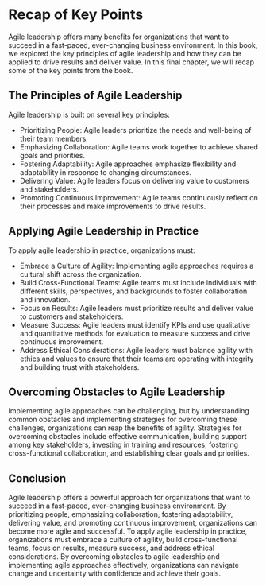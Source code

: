 Recap of Key Points
===========================================

Agile leadership offers many benefits for organizations that want to succeed in a fast-paced, ever-changing business environment. In this book, we explored the key principles of agile leadership and how they can be applied to drive results and deliver value. In this final chapter, we will recap some of the key points from the book.

The Principles of Agile Leadership
----------------------------------

Agile leadership is built on several key principles:

* Prioritizing People: Agile leaders prioritize the needs and well-being of their team members.
* Emphasizing Collaboration: Agile teams work together to achieve shared goals and priorities.
* Fostering Adaptability: Agile approaches emphasize flexibility and adaptability in response to changing circumstances.
* Delivering Value: Agile leaders focus on delivering value to customers and stakeholders.
* Promoting Continuous Improvement: Agile teams continuously reflect on their processes and make improvements to drive results.

Applying Agile Leadership in Practice
-------------------------------------

To apply agile leadership in practice, organizations must:

* Embrace a Culture of Agility: Implementing agile approaches requires a cultural shift across the organization.
* Build Cross-Functional Teams: Agile teams must include individuals with different skills, perspectives, and backgrounds to foster collaboration and innovation.
* Focus on Results: Agile leaders must prioritize results and deliver value to customers and stakeholders.
* Measure Success: Agile leaders must identify KPIs and use qualitative and quantitative methods for evaluation to measure success and drive continuous improvement.
* Address Ethical Considerations: Agile leaders must balance agility with ethics and values to ensure that their teams are operating with integrity and building trust with stakeholders.

Overcoming Obstacles to Agile Leadership
----------------------------------------

Implementing agile approaches can be challenging, but by understanding common obstacles and implementing strategies for overcoming these challenges, organizations can reap the benefits of agility. Strategies for overcoming obstacles include effective communication, building support among key stakeholders, investing in training and resources, fostering cross-functional collaboration, and establishing clear goals and priorities.

Conclusion
----------

Agile leadership offers a powerful approach for organizations that want to succeed in a fast-paced, ever-changing business environment. By prioritizing people, emphasizing collaboration, fostering adaptability, delivering value, and promoting continuous improvement, organizations can become more agile and successful. To apply agile leadership in practice, organizations must embrace a culture of agility, build cross-functional teams, focus on results, measure success, and address ethical considerations. By overcoming obstacles to agile leadership and implementing agile approaches effectively, organizations can navigate change and uncertainty with confidence and achieve their goals.
